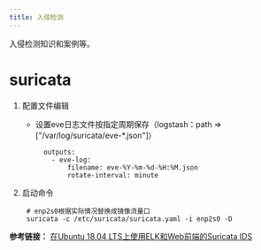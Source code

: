 ```yaml
---
title: 入侵检测
---
```


入侵检测知识和案例等。

# suricata

1. 配置文件编辑

	- 设置eve日志文件按指定周期保存（logstash：path => ["/var/log/suricata/eve-*.json"]）
		
			outputs:
			  - eve-log:
			      filename: eve-%Y-%m-%d-%H:%M.json
			      rotate-interval: minute

	
2. 启动命令
		
		# enp2s0根据实际情况替换成镜像流量口
		suricata -c /etc/suricata/suricata.yaml -i enp2s0 -D
**参考链接：**
[在Ubuntu 18.04 LTS上使用ELK和Web前端的Suricata IDS](https://www.howtoing.com/suricata-with-elk-and-web-front-ends-on-ubuntu-bionic-beaver-1804-lts)